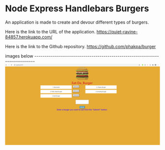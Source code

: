 # Node Express Handlebars Burgers

An application is made to create and devour different types of burgers.

Here is the link to the URL of the application. https://quiet-ravine-84857.herokuapp.com/

Here is the link to the Github repository. https://github.com/phakpa/burger

images below ------------------------------------------------------------------------------
![](./images/webSnip.PNG)
